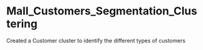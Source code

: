 # Mall_Customers_Segmentation_Clustering
Created a Customer cluster to identify the different types of customers
